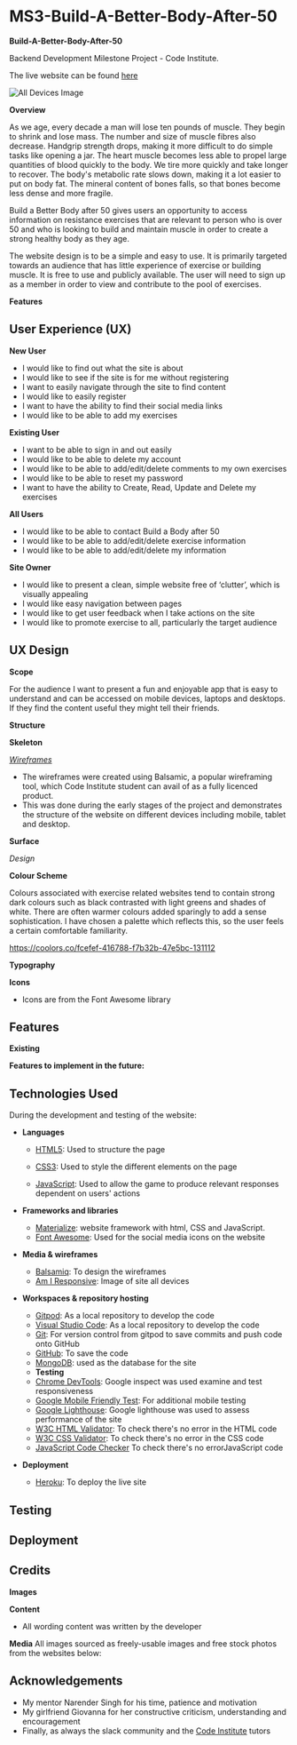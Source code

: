 # MS3-Build-A-Better-Body-After-50

**Build-A-Better-Body-After-50**

Backend Development Milestone Project - Code Institute.

The live website can be found [here]()


![All Devices Image](wireframes/sitealldevices.png)


**Overview**

As we age, every decade a man will lose ten pounds of muscle. They begin to shrink and lose mass. The number and size of muscle fibres also decrease. Handgrip strength drops, making it more difficult to do simple tasks like opening a jar. The heart muscle becomes less able to propel large quantities of blood quickly to the body. We tire more quickly and take longer to recover. The body's metabolic rate slows down, making it a lot easier to put on body fat. The mineral content of bones falls, so that bones become less dense and more fragile.

Build a Better Body after 50 gives users an opportunity to access information on resistance exercises that are relevant to person who is over 50 and who is looking to build and maintain muscle in order to create a strong healthy body as they age.

The website design is to be a simple and easy to use. It is primarily targeted towards an audience that has little experience of exercise or building muscle. It is free to use and publicly available. The user will need to sign up as a member in order to view and contribute to the pool of exercises.



**Features**


## User Experience (UX)

**New User**
- I would like to find out what the site is about
- I would like to see if the site is for me without registering
- I want to easily navigate through the site to find content
- I would like to easily register
- I want to have the ability to find their social media links 
- I would like to be able to add my exercises

**Existing User**
- I want to be able to sign in and out easily
- I would like to be able to delete my account
- I would like to be able to add/edit/delete comments to my own exercises
- I would like to be able to reset my password
- I want to have the ability to Create, Read, Update and Delete my exercises

**All Users**
- I would like to be able to contact Build a Body after 50
- I would like to be able to add/edit/delete exercise information
- I would like to be able to add/edit/delete my information

**Site Owner**
- I would like to present a clean, simple website free of ‘clutter’, which is visually appealing
- I would like easy navigation between pages
- I would like to get user feedback when I take actions on the site
- I would like to promote exercise to all, particularly the target audience 





 ## UX Design

**Scope**

For the audience I want to present a fun and enjoyable app that is easy to understand and can be accessed on mobile devices, laptops and desktops. If they find the content useful they might tell their friends.

**Structure**


**Skeleton**

*[Wireframes](https://github.com/BabusDublinCoding/MS2-And-The-Award-Goes-To/tree/master/wireframes)*

- The wireframes were created using Balsamic, a popular wireframing tool, which Code Institute student can avail of as a fully licenced product.
- This was done during the early stages of the project and demonstrates the structure of the website on different devices including mobile, tablet and desktop.



**Surface**

*Design*

**Colour Scheme**

Colours associated with exercise related websites tend to contain strong dark colours such as black contrasted with light greens and shades of white. There are often warmer colours added sparingly to add a sense sophistication. I have chosen a palette which reflects this, so the user feels a certain comfortable familiarity. 

https://coolors.co/fcefef-416788-f7b32b-47e5bc-131112
 
**Typography**

**Icons**

- Icons are from the Font Awesome library

## Features

**Existing**

**Features to implement in the future:**



## Technologies Used

During the development and testing of the website:

- **Languages**

   - [HTML5](https://en.wikipedia.org/wiki/HTML): Used to structure the page

   - [CSS3](https://en.wikipedia.org/wiki/CSS): Used to style the different elements on the page
   
   - [JavaScript](https://en.wikipedia.org/wiki/JavaScript): Used to allow the game to produce relevant responses dependent on users' actions

- **Frameworks and libraries**
  - [Materialize]( https://materializecss.com/): website framework with html, CSS and JavaScript.
  - [Font Awesome](https://fontawesome.com/): Used for the social media icons on the website

- **Media & wireframes**
  - [Balsamiq](https://balsamiq.com/wireframes/): To design the wireframes
  - [Am I Responsive](http://ami.responsivedesign.is/#): Image of site all devices

- **Workspaces & repository hosting**
  - [Gitpod](https://www.gitpod.io/): As a local repository to develop the code
  - [Visual Studio Code](https://code.visualstudio.com/): As a local repository to develop the code
  - [Git](https://git-scm.com/): For version control from gitpod to save commits and push code onto GitHub
  - [GitHub](https://github.com/): To save the code
  - [MongoDB]( https://www.mongodb.com/):  used as the database for the site
  - **Testing**
  - [Chrome DevTools](https://developers.google.com/web/tools/chrome-devtools): Google inspect was used examine and test responsiveness
  - [Google Mobile Friendly Test](https://search.google.com/test/mobile-friendly?utm_source=gws&utm_medium=onebox&utm_campaign=suit): For additional mobile testing
  - [Google Lighthouse](https://developers.google.com/web/tools/lighthouse): Google lighthouse was used to assess performance of the site
  - [W3C HTML Validator](https://validator.w3.org/): To check there's no error in the HTML code
  - [W3C CSS Validator](https://jigsaw.w3.org/css-validator/): To check there's no error in the CSS code
  - [JavaScript Code Checker](https://jshint.com/) To check there's no errorJavaScript code

- **Deployment**
  - [Heroku]( https://www.heroku.com/): To deploy the live site


## Testing

## Deployment

## Credits

**Images**


**Content**
- All wording content was written by the developer

**Media**
All images sourced as freely-usable images and free stock photos from the websites below:

## Acknowledgements
- My mentor Narender Singh for his time, patience and motivation
- My girlfriend Giovanna for her constructive criticism, understanding and encouragement 
- Finally, as always the slack community and the [Code Institute]( https://codeinstitute.net/) tutors

